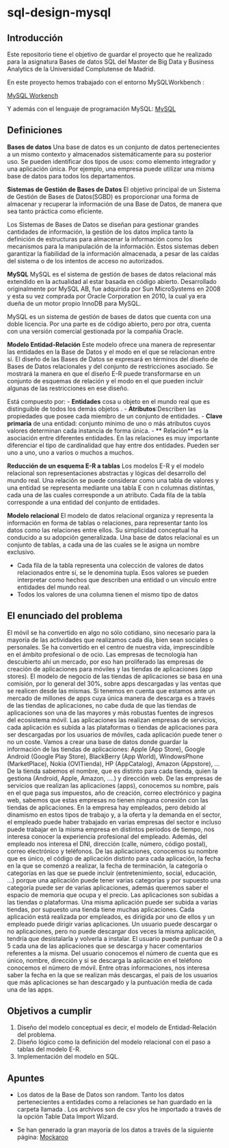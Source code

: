 # sql-design-mysql

## Introducción 
Este repositorio tiene el objetivo de guardar el proyecto que he realizado para la asignatura Bases de datos SQL del Master de Big Data y Business Analytics de la Universidad Complutense de Madrid.

En este proyecto hemos trabajado con el entorno MySQLWorkbench : 

[MySQL Workench](https://www.mysql.com/products/workbench)

Y además con el lenguaje de programación MySQL:
[MySQL](https://www.mysql.com)


## Definiciones

**Bases de datos**
Una base de datos es un conjunto de datos pertenecientes a un mismo contexto y almacenados sistemáticamente para su posterior uso.
Se pueden identificar dos tipos de usos: como elemento integrador y una aplicación única.
Por ejemplo, una empresa puede utilizar una misma base de datos para todos los departamentos.

**Sistemas de Gestión de Bases de Datos**
El objetivo principal de un Sistema de Gestión de Bases de Datos(SGBD) es proporcionar una forma de almacenar y
recuperar la información de una Base de Datos, de manera que sea tanto práctica como eficiente.

Los Sistemas de Bases de Datos se diseñan para gestionar grandes cantidades de información, la gestión de los datos implica tanto la definición de estructuras para almacenar la información como los mecanismos para la manipulación de la
información. Estos sistemas deben garantizar la fiabilidad de la información almacenada, a pesar de las caídas del sistema o
de los intentos de acceso no autorizados.

**MySQL**
MySQL es el sistema de gestión de bases de datos relacional más extendido en la actualidad al estar basada en código abierto. Desarrollado originalmente por MySQL AB, fue adquirida por Sun MicroSystems en 2008 y esta su vez comprada por Oracle Corporation en 2010, la cual ya era dueña de un motor propio InnoDB para MySQL.

MySQL es un sistema de gestión de bases de datos que cuenta con una doble licencia. Por una parte es de código abierto, pero por otra, cuenta con una versión comercial gestionada por la compañía Oracle.

**Modelo Entidad-Relación**
Este modelo ofrece una manera de representar las entidades en la Base de Datos y el modo
en el que se relacionan entre si. El diseño de las Bases de Datos se expresará en términos del
diseño de Bases de Datos relacionales y del conjunto de restricciones asociado. Se mostrará
la manera en que el diseño E-R puede transformarse en un conjunto de esquemas de relación
y el modo en el que pueden incluir algunas de las restricciones en ese diseño.

Está compuesto por:
    - **Entidades** cosa u objeto en el mundo real que es distinguible de todos los demás
    objetos .
    - **Atributos**:Describen las propiedades que posee cada
    miembro de un conjunto de entidades.
    - **Clave primaria** de una entidad: conjunto mínimo de uno o más atributos
    cuyos valores determinan cada instancia de forma única.
    - ** Relación** es la asociación entre diferentes entidades. En las relaciones es muy importante diferenciar el tipo de cardinalidad que hay entre dos entidades. Pueden ser uno a uno, uno a varios o muchos a muchos.

**Reducción de un esquema E-R a tablas**
Los modelos E-R y el modelo relacional son representaciones abstractas y lógicas del
desarrollo del mundo real.
Una relación se puede considerar como una tabla de valores y una  entidad se representa mediante una tabla E con n columnas distintas, cada una de
las cuales corresponde a un atributo.
Cada fila de la tabla corresponde a una entidad del conjunto de entidades.

**Modelo relacional**
El modelo de datos relacional organiza y representa la información en forma de
tablas o relaciones, para representar tanto los datos como las relaciones entre
ellos. Su simplicidad conceptual ha conducido a su adopción generalizada.
Una base de datos relacional es un conjunto de tablas, a cada una de las
cuales se le asigna un nombre exclusivo.
- Cada fila de la tabla representa una colección de valores de datos relacionados
entre sí, se le denomina tupla. Esos valores se pueden interpretar como hechos
que describen una entidad o un vínculo entre entidades del mundo real.
- Todos los valores de una columna tienen el mismo tipo de datos

## El enunciado del problema

El móvil se ha convertido en algo no sólo cotidiano, sino necesario para la mayoría de las
actividades que realizamos cada día, bien sean sociales o personales. Se ha convertido en el
centro de nuestra vida, imprescindible en el ámbito profesional o de ocio. Las empresas de
tecnología han descubierto ahí un mercado, por eso han proliferado las empresas de creación
de aplicaciones para móviles y las tiendas de aplicaciones (app stores). El modelo de negocio
de las tiendas de aplicaciones se basa en una comisión, por lo general del 30%, sobre apps
descargadas y las ventas que se realicen desde las mismas. Si tenemos en cuenta que estamos
ante un mercado de millones de apps cuya única manera de descarga es a través de las tiendas
de aplicaciones, no cabe duda de que las tiendas de aplicaciones son una de las mayores y
más robustas fuentes de ingresos del ecosistema móvil. Las aplicaciones las realizan empresas
de servicios, cada aplicación es subida a las plataformas o tiendas de aplicaciones para ser
descargadas por los usuarios de móviles, cada aplicación puede tener o no un coste.
Vamos a crear una base de datos donde guardar la información de las tiendas de aplicaciones:
Apple (App Store), Google Android (Google Play Store), BlackBerry (App World),
WindowsPhone (MarketPlace), Nokia (OVITienda), HP (AppCatalog),
Amazon (Appstore), ... De la tienda sabemos el nombre, que es distinto para cada tienda,
quien la gestiona (Android, Apple, Amazon, ….) y dirección web.
De las empresas de servicios que realizan las aplicaciones (apps), conocemos su nombre, país
en el que paga sus impuestos, año de creación, correo electrónico y pagina web, sabemos que
estas empresas no tienen ninguna conexión con las tiendas de aplicaciones.
En la empresa hay empleados, pero debido al dinamismo en estos tipos de trabajo y, a la
oferta y la demanda en el sector, el empleado puede haber trabajado en varias empresas del
sector e incluso puede trabajar en la misma empresa en distintos periodos de tiempo, nos
interesa conocer la experiencia profesional del empleado. Además, del empleado nos interesa
el DNI, dirección (calle, número, código postal), correo electrónico y teléfonos.
De las aplicaciones, conocemos su nombre que es único, el código de aplicación distinto para
cada aplicación, la fecha en la que se comenzó a realizar, la fecha de terminación, la categoría
o categorías en las que se puede incluir (entretenimiento, social, educación, ...) porque una
aplicación puede tener varias categorías y por supuesto una categoría puede ser de varias
aplicaciones, además queremos saber el espacio de memoria que ocupa y el precio.
Las aplicaciones son subidas a las tiendas o plataformas. Una misma aplicación puede ser
subida a varias tiendas, por supuesto una tienda tiene muchas aplicaciones. Cada aplicación
está realizada por empleados, es dirigida por uno de ellos y un empleado puede dirigir varias
aplicaciones.
Un usuario puede descargar o no aplicaciones, pero no puede descargar dos veces la misma
aplicación, tendría que desistalarla y volverla a instalar. El usuario puede puntuar de 0 a 5
cada una de las aplicaciones que se descarga y hacer comentarios referentes a la misma. Del usuario conocemos el número de cuenta que es único, nombre, dirección y si se descarga la
aplicación en el teléfono conocemos el número de móvil.
Entre otras informaciones, nos interesa saber la fecha en la que se realizan más descargas, el
país de los usuarios que más aplicaciones se han descargado y la puntuación media de cada
una de las apps.

## Objetivos a cumplir
1. Diseño del modelo conceptual es decir, el modelo de Entidad-Relación del problema.
2. Diseño lógico como la definición del modelo relacional con el paso a tablas del modelo E-R.
3. Implementación del modelo en SQL.

## Apuntes
- Los datos de la Base de Datos son random. Tanto los datos pertenecientes a entidades como a relaciones se han guardado en la  carpeta llamada  . Los archivos son de csv ylos he importado a través de la opción Table Data Import Wizard.

- Se han generado la gran mayoría de los datos a través de la siguiente página:
    [Mockaroo](https://www.mockaroo.com/)

